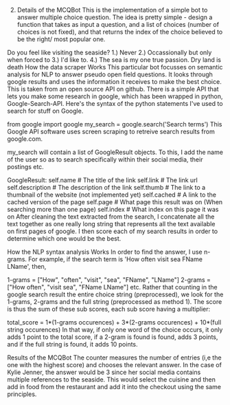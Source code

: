 2. Details of the MCQBot
This is the implementation of a simple bot to answer multiple choice question. The idea is pretty simple - design a function that takes as input a question, and a list of choices (number of choices is not fixed), and that returns the index of the choice believed to be the right/ most popular one.

Do you feel like visiting the seaside?
1.) Never
2.) Occassionally but only when forced to
3.) I'd like to.
4.) The sea is my one true passion. Dry land is death
How the data scraper Works
This particular bot focusses on semantic analysis for NLP to answer pseudo open field questions. It looks through google results and uses the information it receives to make the best choice. This is taken from an open source API on github. There is a simple API that lets you make some research in google, which has been wrapped in python, Google-Search-API. Here's the syntax of the python statements I've used to search for stuff on Google.

from google import google
my_search = google.search('Search terms')
This Google API software uses screen scraping to retreive search results from google.com.

my_search will contain a list of GoogleResult objects. To this, I add the name of the user so as to search specifically within their social media, their postings etc.

GoogleResult:
self.name # The title of the link
self.link # The link url
self.description # The description of the link
self.thumb # The link to a thumbnail of the website (not implemented yet)
self.cached # A link to the cached version of the page
self.page # What page this result was on (When searching more than one page)
self.index # What index on this page it was on
After cleaning the text extracted from the search, I concatenate all the text together as one really long string that represents all the text available on first pages of google. I then score each of my search results in order to determine which one would be the best.

How the NLP syntax analysis Works
In order to find the answer, I use n-grams. For example, if the search term is 'How often visit sea FName LName', then,

1-grams = ["How", "often", "visit", "sea", "FName", "LName"]
2-grams = ["How often", "visit sea",  "FName LName"]
etc.
Rather that counting in the google search result the entire choice string (preprocessed), we look for the 1-grams, 2-grams and the full string (preprocessed as method 1). The score is thus the sum of these sub scores, each sub score having a multiplier:

total_score = 1*(1-grams occurences) + 3*(2-grams occurences) + 10*(full string occurences)
In that way, if only one word of the choice occurs, it only adds 1 point to the total score, if a 2-gram is found is found, adds 3 points, and if the full string is found, it adds 10 points.

Results of the MCQBot
The counter measures the number of entries (i,e the one with the highest score) and chooses the relevant answer. In the case of Kylie Jenner, the answer would be 3 since her social media contains multiple references to the seaside. This would select the cuisine and then add in food from the restaurant and add it into the checkout using the same principles.
